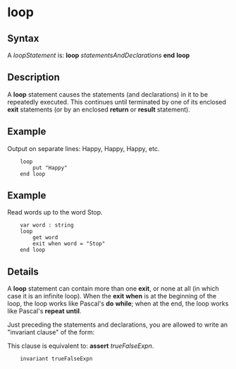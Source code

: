 
# loop

## Syntax
A _loopStatement_ is:   **loop**     _statementsAndDeclarations_   **end** **loop**

## Description
A **loop** statement causes the statements (and declarations) in it to be repeatedly executed. This continues until terminated by one of its enclosed **exit** statements (or by an enclosed **return** or **result** statement).


## Example
Output on separate lines: Happy, Happy, Happy, etc.

        loop
            put "Happy"
        end loop
## Example
Read words up to the word Stop.

        var word : string
        loop
            get word
            exit when word = "Stop"
        end loop
## Details
A **loop** statement can contain more than one **exit**, or none at all (in which case it is an infinite loop). When the **exit** **when** is at the beginning of the loop, the loop works like Pascal's **do** **while**; when at the end, the loop works like Pascal's **repeat** **until**.

Just preceding the statements and declarations, you are allowed to write an "invariant clause" of the form:

This clause is equivalent to: **assert** _trueFalseExpn_.

        invariant trueFalseExpn
